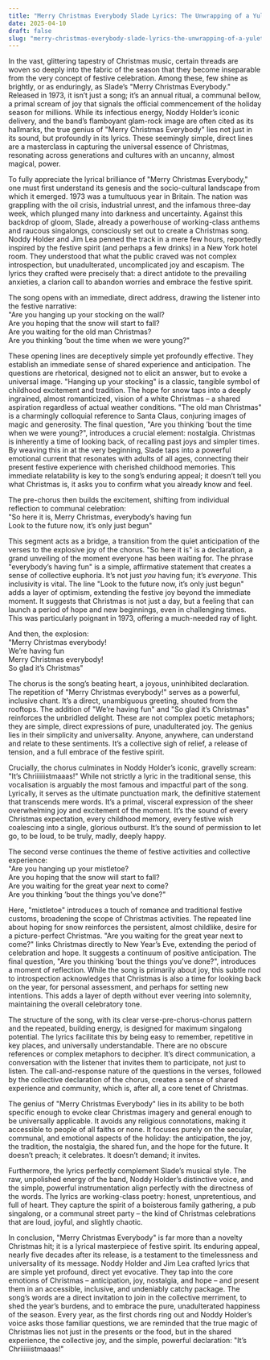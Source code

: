 ```yaml
---
title: "Merry Christmas Everybody Slade Lyrics: The Unwrapping of a Yuletide Anthem"
date: 2025-04-10
draft: false
slug: "merry-christmas-everybody-slade-lyrics-the-unwrapping-of-a-yuletide-anthem" 
---
```


In the vast, glittering tapestry of Christmas music, certain threads are woven so deeply into the fabric of the season that they become inseparable from the very concept of festive celebration. Among these, few shine as brightly, or as enduringly, as Slade’s "Merry Christmas Everybody." Released in 1973, it isn’t just a song; it’s an annual ritual, a communal bellow, a primal scream of joy that signals the official commencement of the holiday season for millions. While its infectious energy, Noddy Holder’s iconic delivery, and the band’s flamboyant glam-rock image are often cited as its hallmarks, the true genius of "Merry Christmas Everybody" lies not just in its sound, but profoundly in its lyrics. These seemingly simple, direct lines are a masterclass in capturing the universal essence of Christmas, resonating across generations and cultures with an uncanny, almost magical, power.

To fully appreciate the lyrical brilliance of "Merry Christmas Everybody," one must first understand its genesis and the socio-cultural landscape from which it emerged. 1973 was a tumultuous year in Britain. The nation was grappling with the oil crisis, industrial unrest, and the infamous three-day week, which plunged many into darkness and uncertainty. Against this backdrop of gloom, Slade, already a powerhouse of working-class anthems and raucous singalongs, consciously set out to create a Christmas song. Noddy Holder and Jim Lea penned the track in a mere few hours, reportedly inspired by the festive spirit (and perhaps a few drinks) in a New York hotel room. They understood that what the public craved was not complex introspection, but unadulterated, uncomplicated joy and escapism. The lyrics they crafted were precisely that: a direct antidote to the prevailing anxieties, a clarion call to abandon worries and embrace the festive spirit.

The song opens with an immediate, direct address, drawing the listener into the festive narrative:  
"Are you hanging up your stocking on the wall?  
Are you hoping that the snow will start to fall?  
Are you waiting for the old man Christmas?  
Are you thinking ’bout the time when we were young?"

These opening lines are deceptively simple yet profoundly effective. They establish an immediate sense of shared experience and anticipation. The questions are rhetorical, designed not to elicit an answer, but to evoke a universal image. "Hanging up your stocking" is a classic, tangible symbol of childhood excitement and tradition. The hope for snow taps into a deeply ingrained, almost romanticized, vision of a white Christmas – a shared aspiration regardless of actual weather conditions. "The old man Christmas" is a charmingly colloquial reference to Santa Claus, conjuring images of magic and generosity. The final question, "Are you thinking ’bout the time when we were young?", introduces a crucial element: nostalgia. Christmas is inherently a time of looking back, of recalling past joys and simpler times. By weaving this in at the very beginning, Slade taps into a powerful emotional current that resonates with adults of all ages, connecting their present festive experience with cherished childhood memories. This immediate relatability is key to the song’s enduring appeal; it doesn’t tell you what Christmas is, it asks you to confirm what you already know and feel.

The pre-chorus then builds the excitement, shifting from individual reflection to communal celebration:  
"So here it is, Merry Christmas, everybody’s having fun  
Look to the future now, it’s only just begun"

This segment acts as a bridge, a transition from the quiet anticipation of the verses to the explosive joy of the chorus. "So here it is" is a declaration, a grand unveiling of the moment everyone has been waiting for. The phrase "everybody’s having fun" is a simple, affirmative statement that creates a sense of collective euphoria. It’s not just *you* having fun; it’s *everyone*. This inclusivity is vital. The line "Look to the future now, it’s only just begun" adds a layer of optimism, extending the festive joy beyond the immediate moment. It suggests that Christmas is not just a day, but a feeling that can launch a period of hope and new beginnings, even in challenging times. This was particularly poignant in 1973, offering a much-needed ray of light.

And then, the explosion:  
"Merry Christmas everybody!  
We’re having fun  
Merry Christmas everybody!  
So glad it’s Christmas"

The chorus is the song’s beating heart, a joyous, uninhibited declaration. The repetition of "Merry Christmas everybody!" serves as a powerful, inclusive chant. It’s a direct, unambiguous greeting, shouted from the rooftops. The addition of "We’re having fun" and "So glad it’s Christmas" reinforces the unbridled delight. These are not complex poetic metaphors; they are simple, direct expressions of pure, unadulterated joy. The genius lies in their simplicity and universality. Anyone, anywhere, can understand and relate to these sentiments. It’s a collective sigh of relief, a release of tension, and a full embrace of the festive spirit.

Crucially, the chorus culminates in Noddy Holder’s iconic, gravelly scream: "It’s Chriiiiiistmaaas!" While not strictly a lyric in the traditional sense, this vocalisation is arguably the most famous and impactful part of the song. Lyrically, it serves as the ultimate punctuation mark, the definitive statement that transcends mere words. It’s a primal, visceral expression of the sheer overwhelming joy and excitement of the moment. It’s the sound of every Christmas expectation, every childhood memory, every festive wish coalescing into a single, glorious outburst. It’s the sound of permission to let go, to be loud, to be truly, madly, deeply happy.

The second verse continues the theme of festive activities and collective experience:  
"Are you hanging up your mistletoe?  
Are you hoping that the snow will start to fall?  
Are you waiting for the great year next to come?  
Are you thinking ’bout the things you’ve done?"

Here, "mistletoe" introduces a touch of romance and traditional festive customs, broadening the scope of Christmas activities. The repeated line about hoping for snow reinforces the persistent, almost childlike, desire for a picture-perfect Christmas. "Are you waiting for the great year next to come?" links Christmas directly to New Year’s Eve, extending the period of celebration and hope. It suggests a continuum of positive anticipation. The final question, "Are you thinking ’bout the things you’ve done?", introduces a moment of reflection. While the song is primarily about joy, this subtle nod to introspection acknowledges that Christmas is also a time for looking back on the year, for personal assessment, and perhaps for setting new intentions. This adds a layer of depth without ever veering into solemnity, maintaining the overall celebratory tone.

The structure of the song, with its clear verse-pre-chorus-chorus pattern and the repeated, building energy, is designed for maximum singalong potential. The lyrics facilitate this by being easy to remember, repetitive in key places, and universally understandable. There are no obscure references or complex metaphors to decipher. It’s direct communication, a conversation with the listener that invites them to participate, not just to listen. The call-and-response nature of the questions in the verses, followed by the collective declaration of the chorus, creates a sense of shared experience and community, which is, after all, a core tenet of Christmas.

The genius of "Merry Christmas Everybody" lies in its ability to be both specific enough to evoke clear Christmas imagery and general enough to be universally applicable. It avoids any religious connotations, making it accessible to people of all faiths or none. It focuses purely on the secular, communal, and emotional aspects of the holiday: the anticipation, the joy, the tradition, the nostalgia, the shared fun, and the hope for the future. It doesn’t preach; it celebrates. It doesn’t demand; it invites.

Furthermore, the lyrics perfectly complement Slade’s musical style. The raw, unpolished energy of the band, Noddy Holder’s distinctive voice, and the simple, powerful instrumentation align perfectly with the directness of the words. The lyrics are working-class poetry: honest, unpretentious, and full of heart. They capture the spirit of a boisterous family gathering, a pub singalong, or a communal street party – the kind of Christmas celebrations that are loud, joyful, and slightly chaotic.

In conclusion, "Merry Christmas Everybody" is far more than a novelty Christmas hit; it is a lyrical masterpiece of festive spirit. Its enduring appeal, nearly five decades after its release, is a testament to the timelessness and universality of its message. Noddy Holder and Jim Lea crafted lyrics that are simple yet profound, direct yet evocative. They tap into the core emotions of Christmas – anticipation, joy, nostalgia, and hope – and present them in an accessible, inclusive, and undeniably catchy package. The song’s words are a direct invitation to join in the collective merriment, to shed the year’s burdens, and to embrace the pure, unadulterated happiness of the season. Every year, as the first chords ring out and Noddy Holder’s voice asks those familiar questions, we are reminded that the true magic of Christmas lies not just in the presents or the food, but in the shared experience, the collective joy, and the simple, powerful declaration: "It’s Chriiiiiistmaaas!"